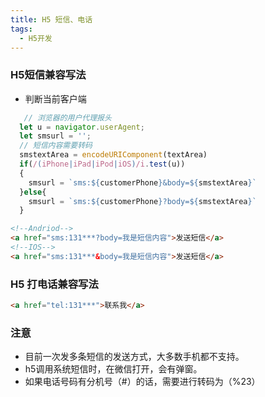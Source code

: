 ```yaml
---
title: H5 短信、电话
tags:
  - H5开发
---
```


### H5短信兼容写法

- 判断当前客户端

```js
   // 浏览器的用户代理报头
  let u = navigator.userAgent;
  let smsurl = '';
  // 短信内容需要转码
  smstextArea = encodeURIComponent(textArea)
  if(/(iPhone|iPad|iPod|iOS)/i.test(u))
  {
    smsurl = `sms:${customerPhone}&body=${smstextArea}`
  }else{
    smsurl = `sms:${customerPhone}?body=${smstextArea}`
  }

```

```html
<!--Andriod-->
<a href="sms:131***?body=我是短信内容">发送短信</a>
<!--IOS-->
<a href="sms:131***&body=我是短信内容">发送短信</a>

```


### H5 打电话兼容写法

```html
<a href="tel:131***">联系我</a>
```
### 注意
- 目前一次发多条短信的发送方式，大多数手机都不支持。
- h5调用系统短信时，在微信打开，会有弹窗。
- 如果电话号码有分机号（#）的话，需要进行转码为（%23）